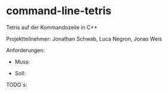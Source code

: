 # command-line-tetris
Tetris auf der Kommandozeile in C++

Projektteilnehmer: Jonathan Schwab, Luca Negron, Jonas Weis

Anforderungen:
- Muss:

- Soll:

TODO´s:
